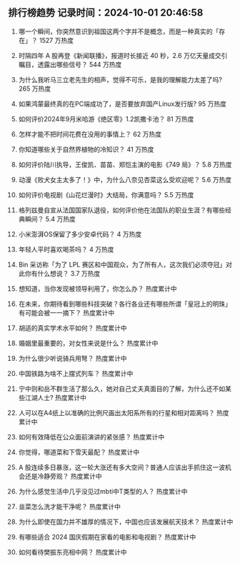 
## 排行榜趋势 记录时间：2024-10-01 20:46:58
  
  1. 哪一个瞬间，你突然意识到祖国这两个字并不是概念，而是一种真实的「存在」？ 1527 万热度
    
  2. 时隔四年 A 股再登《新闻联播》，报道时长接近 40 秒，2.6 万亿天量成交引瞩目，透露出哪些信号？ 544 万热度
    
  3. 为什么我听马三立老先生的相声，觉得不可乐，是我的理解能力太差了吗? 265 万热度
    
  4. 如果鸿蒙最终真的在PC端成功了，是否要放弃国产Linux发行版? 95 万热度
    
  5. 如何评价2024年9月米哈游《绝区零》1.2凯撒卡池？ 81 万热度
    
  6. 怎样才能不把时间花费在没用的事情上？ 62 万热度
    
  7. 你知道哪些关于自然界植物的冷知识？ 41 万热度
    
  8. 如何评价陆川执导，王俊凯、苗苗、郑恺主演的电影《749 局》？ 5.8 万热度
    
  9. 动漫《败犬女主太多了！》中，为什么八奈见杏菜这么受欢迎呢？ 5.6 万热度
    
  10. 如何评价电视剧《山花烂漫时》大结局，你满意吗？ 5.5 万热度
    
  11. 格列兹曼自宣从法国国家队退役，如何评价他在法国队的职业生涯？有哪些经典瞬间？ 5.4 万热度
    
  12. 小米澎湃OS保留了多少安卓代码？ 4 万热度
    
  13. 年轻人平时喜欢喝茶吗？ 4 万热度
    
  14. Bin 采访称「为了 LPL 赛区和中国观众，为了所有人，这次我们必须夺冠」对此你有什么想说？ 3.7 万热度
    
  15. 想知道，当你发现被领导利用了，你怎么办？ 热度累计中
    
  16. 在未来，你期待看到哪些科技突破？各行各业还有哪些所谓「皇冠上的明珠」有可能会被一一摘下？ 热度累计中
    
  17. 胡适的真实学术水平如何？ 热度累计中
    
  18. 婚姻里最重要的，对女性来说是什么？ 热度累计中
    
  19. 为什么很少听说骑兵用弩？ 热度累计中
    
  20. 中国铁路为啥不上摆式列车？ 热度累计中
    
  21. 宁中则和岳不群生活了那么久，她对自己丈夫真面目的了解，为什么还不如某些江湖人士? 热度累计中
    
  22. 人可以在A4纸上以准确的比例尺画出太阳系所有的行星和相对距离吗？ 热度累计中
    
  23. 如何有效降低在公众面前演讲的紧张感？ 热度累计中
    
  24. 你觉得，哪道菜和下雪天最配？ 热度累计中
    
  25. A 股连续多日暴涨，这一轮大涨还有多大空间？普通人应该出手抓住这一波机会还是冷静旁观？ 热度累计中
    
  26. 为什么感觉生活中几乎没见过mbti中T类型的人？ 热度累计中
    
  27. 韭菜怎么洗才能干净呢？ 热度累计中
    
  28. 为什么即使在国力并不雄厚的情况下，中国也应该发展航天技术？ 热度累计中
    
  29. 有哪些适合 2024 国庆假期在家看的电影和电视剧？ 热度累计中
    
  30. 如何看待樊振东亮相中网？ 热度累计中
    